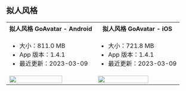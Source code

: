 ## 拟人风格

<table>
  <colgroup>
    <col>
    <col>
  </colgroup>
<tbody><tr>
<th>拟人风格 GoAvatar - <b>Android</b></th>
<th>拟人风格 GoAvatar - <b>iOS</b></th>
</tr>
<tr>
<td><ul><li>大小：811.0 MB</li><li>App 版本：1.4.1</li><li>最近更新：2023-03-09</li></ul></td>
<td><ul><li>大小：721.8 MB</li><li>App 版本：1.4.1</li><li>最近更新：2023-03-09</li></ul></td>
</tr>
<tr>
<td><a href="https://storage.zego.im/ZegoAvatar/example/android/GoAvatar_1.4.1.apk" title="手机扫码体验，或浏览器点击下载。"><img src="/Pics/Avatar/Avatar_App_android.png" width="80%"></a></td>
<td><a href="https://apps.apple.com/cn/app/goavatar/id1642678857" target="_blank" title="手机扫码体验，或浏览器点击下载。"><img src="/Pics/Avatar/Avatar_App_ios.png" width="80%"></a></td>
</tr>
</tbody></table>


